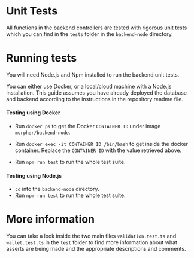 # Unit Tests
All functions in the backend controllers are tested with rigorous unit tests which you can find in the `tests` folder in the `backend-node` directory.

# Running tests
You will need Node.js and Npm installed to run the backend unit tests. 

You can either use Docker, or a local/cloud machine with a Node.js installation. This guide assumes you have already deployed the database and backend according to the instructions in the repository readme file.

#### Testing using Docker

* Run `docker ps` to get the Docker `CONTAINER ID` under image `morpher/backend-node`.
 
* Run `docker exec -it CONTAINER ID /bin/bash` to get inside the docker container. Replace the `CONTAINER ID` with the value retrieved above.

* Run `npm run test` to run the whole test suite.

#### Testing using Node.js

* `cd` into the `backend-node` directory.
* Run `npm run test` to run the whole test suite.

# More information

You can take a look inside the two main files `validation.test.ts` and `wallet.test.ts` in the `test` folder to find more information about what asserts are being made and the appropriate descriptions and comments. 